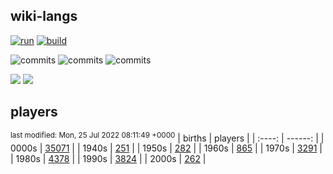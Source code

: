 ## wiki-langs
[![run](https://github.com/dreamerminsk/wiki-langs/actions/workflows/run.yml/badge.svg)](https://github.com/dreamerminsk/wiki-langs/actions/workflows/run.yml)
[![build](https://github.com/dreamerminsk/wiki-langs/actions/workflows/build.yml/badge.svg)](https://github.com/dreamerminsk/wiki-langs/actions/workflows/build.yml)

![commits](https://img.shields.io/github/commit-activity/y/dreamerminsk/wiki-langs)
![commits](https://img.shields.io/github/commit-activity/m/dreamerminsk/wiki-langs)
![commits](https://img.shields.io/github/commit-activity/w/dreamerminsk/wiki-langs)

![](https://img.shields.io/github/languages/code-size/dreamerminsk/wiki-langs)
![](https://img.shields.io/github/repo-size/dreamerminsk/wiki-langs)

## players
<sup>last modified: Mon, 25 Jul 2022 08:11:49 +0000</sup>
| births | players |
| :----: | ------: |
| 0000s | [35071](players/0000.births.csv) |
| 1940s | [251](players/1940.births.csv) |
| 1950s | [282](players/1950.births.csv) |
| 1960s | [865](players/1960.births.csv) |
| 1970s | [3291](players/1970.births.csv) |
| 1980s | [4378](players/1980.births.csv) |
| 1990s | [3824](players/1990.births.csv) |
| 2000s | [262](players/2000.births.csv) |

